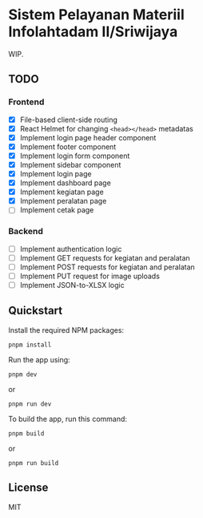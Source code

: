 # Sistem Pelayanan Materiil Infolahtadam II/Sriwijaya

WIP.

## TODO

### Frontend

- [x] File-based client-side routing
- [x] React Helmet for changing `<head></head>` metadatas
- [x] Implement login page header component
- [x] Implement footer component
- [x] Implement login form component
- [x] Implement sidebar component
- [x] Implement login page
- [x] Implement dashboard page
- [x] Implement kegiatan page
- [x] Implement peralatan page
- [ ] Implement cetak page

### Backend

- [ ] Implement authentication logic
- [ ] Implement GET requests for kegiatan and peralatan
- [ ] Implement POST requests for kegiatan and peralatan
- [ ] Implement PUT request for image uploads
- [ ] Implement JSON-to-XLSX logic

## Quickstart

Install the required NPM packages:

```plaintext
pnpm install
```

Run the app using:

```plaintext
pnpm dev
```

or

```plaintext
pnpm run dev
```

To build the app, run this command:

```plaintext
pnpm build
```

or

```plaintext
pnpm run build
```

## License

MIT